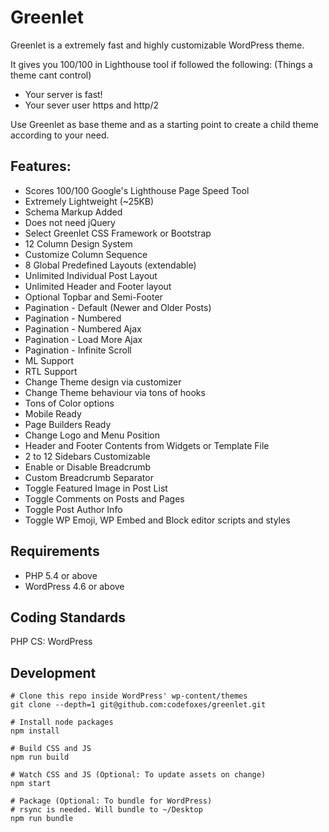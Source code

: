 # Greenlet

Greenlet is a extremely fast and highly customizable WordPress theme.

It gives you 100/100 in Lighthouse tool if followed the following: (Things a theme cant control)

- Your server is fast!
- Your sever user https and http/2

Use Greenlet as base theme and as a starting point to create a child theme according to your need.

## Features:
- Scores 100/100 Google's Lighthouse Page Speed Tool
- Extremely Lightweight (~25KB)
- Schema Markup Added
- Does not need jQuery
- Select Greenlet CSS Framework or Bootstrap
- 12 Column Design System
- Customize Column Sequence
- 8 Global Predefined Layouts (extendable)
- Unlimited Individual Post Layout
- Unlimited Header and Footer layout
- Optional Topbar and Semi-Footer
- Pagination - Default (Newer and Older Posts)
- Pagination - Numbered
- Pagination - Numbered Ajax
- Pagination - Load More Ajax
- Pagination - Infinite Scroll
- ML Support
- RTL Support
- Change Theme design via customizer
- Change Theme behaviour via tons of hooks
- Tons of Color options
- Mobile Ready
- Page Builders Ready
- Change Logo and Menu Position
- Header and Footer Contents from Widgets or Template File
- 2 to 12 Sidebars Customizable
- Enable or Disable Breadcrumb
- Custom Breadcrumb Separator
- Toggle Featured Image in Post List
- Toggle Comments on Posts and Pages
- Toggle Post Author Info
- Toggle WP Emoji, WP Embed and Block editor scripts and styles

## Requirements
- PHP 5.4 or above
- WordPress 4.6 or above

## Coding Standards
PHP CS: WordPress

## Development
```
# Clone this repo inside WordPress' wp-content/themes
git clone --depth=1 git@github.com:codefoxes/greenlet.git

# Install node packages
npm install

# Build CSS and JS
npm run build

# Watch CSS and JS (Optional: To update assets on change)
npm start

# Package (Optional: To bundle for WordPress)
# rsync is needed. Will bundle to ~/Desktop
npm run bundle
```
